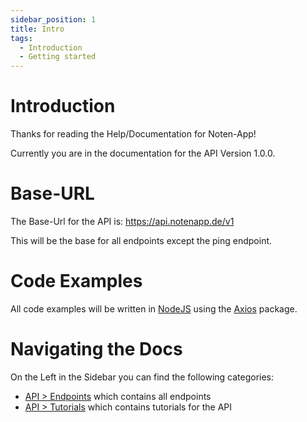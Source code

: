 ```yaml
---
sidebar_position: 1
title: Intro
tags:
  - Introduction
  - Getting started
---
```


# Introduction

Thanks for reading the Help/Documentation for Noten-App!

Currently you are in the documentation for the API Version 1.0.0.

# Base-URL

The Base-Url for the API is: https://api.notenapp.de/v1

This will be the base for all endpoints except the ping endpoint.

# Code Examples

All code examples will be written in [NodeJS](https://nodejs.org) using the [Axios](https://www.npmjs.com/package/axios) package.

# Navigating the Docs

On the Left in the Sidebar you can find the following categories:

- [API > Endpoints](/category/endpoints/) which contains all endpoints
- [API > Tutorials](/category/tutorials/) which contains tutorials for the API
